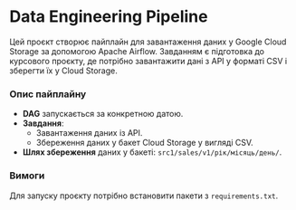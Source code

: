 # Data Engineering Pipeline

Цей проєкт створює пайплайн для завантаження даних у Google Cloud Storage за допомогою Apache Airflow. Завданням є підготовка до курсового проєкту, де потрібно завантажити дані з API у форматі CSV і зберегти їх у Cloud Storage.

### Опис пайплайну

- **DAG** запускається за конкретною датою.
- **Завдання**:
  - Завантаження даних із API.
  - Збереження даних у бакет Cloud Storage у вигляді CSV.
- **Шлях збереження** даних у бакеті: `src1/sales/v1/рік/місяць/день/`.

### Вимоги

Для запуску проєкту потрібно встановити пакети з `requirements.txt`.
